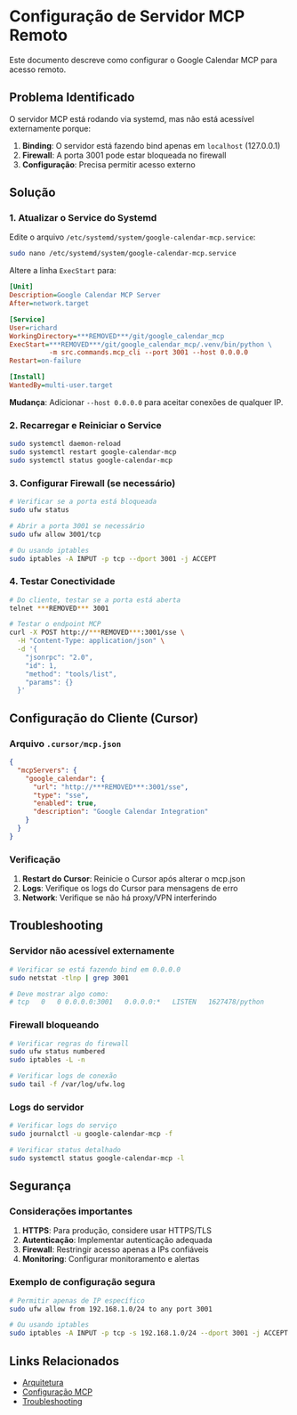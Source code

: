 # Configuração de Servidor MCP Remoto

Este documento descreve como configurar o Google Calendar MCP para acesso remoto.

## Problema Identificado

O servidor MCP está rodando via systemd, mas não está acessível externamente porque:

1. **Binding**: O servidor está fazendo bind apenas em `localhost` (127.0.0.1)
2. **Firewall**: A porta 3001 pode estar bloqueada no firewall
3. **Configuração**: Precisa permitir acesso externo

## Solução

### 1. Atualizar o Service do Systemd

Edite o arquivo `/etc/systemd/system/google-calendar-mcp.service`:

```bash
sudo nano /etc/systemd/system/google-calendar-mcp.service
```

Altere a linha `ExecStart` para:

```ini
[Unit]
Description=Google Calendar MCP Server
After=network.target

[Service]
User=richard
WorkingDirectory=***REMOVED***/git/google_calendar_mcp
ExecStart=***REMOVED***/git/google_calendar_mcp/.venv/bin/python \
          -m src.commands.mcp_cli --port 3001 --host 0.0.0.0
Restart=on-failure

[Install]
WantedBy=multi-user.target
```

**Mudança**: Adicionar `--host 0.0.0.0` para aceitar conexões de qualquer IP.

### 2. Recarregar e Reiniciar o Service

```bash
sudo systemctl daemon-reload
sudo systemctl restart google-calendar-mcp
sudo systemctl status google-calendar-mcp
```

### 3. Configurar Firewall (se necessário)

```bash
# Verificar se a porta está bloqueada
sudo ufw status

# Abrir a porta 3001 se necessário
sudo ufw allow 3001/tcp

# Ou usando iptables
sudo iptables -A INPUT -p tcp --dport 3001 -j ACCEPT
```

### 4. Testar Conectividade

```bash
# Do cliente, testar se a porta está aberta
telnet ***REMOVED*** 3001

# Testar o endpoint MCP
curl -X POST http://***REMOVED***:3001/sse \
  -H "Content-Type: application/json" \
  -d '{
    "jsonrpc": "2.0",
    "id": 1,
    "method": "tools/list",
    "params": {}
  }'
```

## Configuração do Cliente (Cursor)

### Arquivo `.cursor/mcp.json`

```json
{
  "mcpServers": {
    "google_calendar": {
      "url": "http://***REMOVED***:3001/sse",
      "type": "sse",
      "enabled": true,
      "description": "Google Calendar Integration"
    }
  }
}
```

### Verificação

1. **Restart do Cursor**: Reinicie o Cursor após alterar o mcp.json
2. **Logs**: Verifique os logs do Cursor para mensagens de erro
3. **Network**: Verifique se não há proxy/VPN interferindo

## Troubleshooting

### Servidor não acessível externamente

```bash
# Verificar se está fazendo bind em 0.0.0.0
sudo netstat -tlnp | grep 3001

# Deve mostrar algo como:
# tcp   0   0 0.0.0.0:3001   0.0.0.0:*   LISTEN   1627478/python
```

### Firewall bloqueando

```bash
# Verificar regras do firewall
sudo ufw status numbered
sudo iptables -L -n

# Verificar logs de conexão
sudo tail -f /var/log/ufw.log
```

### Logs do servidor

```bash
# Verificar logs do serviço
sudo journalctl -u google-calendar-mcp -f

# Verificar status detalhado
sudo systemctl status google-calendar-mcp -l
```

## Segurança

### Considerações importantes

1. **HTTPS**: Para produção, considere usar HTTPS/TLS
2. **Autenticação**: Implementar autenticação adequada
3. **Firewall**: Restringir acesso apenas a IPs confiáveis
4. **Monitoring**: Configurar monitoramento e alertas

### Exemplo de configuração segura

```bash
# Permitir apenas de IP específico
sudo ufw allow from 192.168.1.0/24 to any port 3001

# Ou usando iptables
sudo iptables -A INPUT -p tcp -s 192.168.1.0/24 --dport 3001 -j ACCEPT
```

## Links Relacionados

- [Arquitetura](./architecture.md)
- [Configuração MCP](./mcp_configuration.md)
- [Troubleshooting](./troubleshooting.md)
